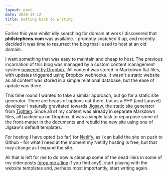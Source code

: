```yaml
---
layout: post
date: 2020-11-12
title: Getting back to writing
---
```

Earlier this year whilst idly searching for domain at work I discovered that **philstephens.com** was available.  I promptly snatched it up, and recently decided it was time to resurrect the blog that I used to host at an old domain.

I want something that was easy to maintain and cheap to host. The previous incarnation of this blog was managed by a custom content management system [powered by Dropbox](/blog/dropbox-as-a-blogging-platform).  All content was stored in Markdown flat files, with updates triggered using Dropbox webhooks.  It wasn't a static website as all content was stored in a simple relational database, but the ease of update was there.

This time round I wanted to take a similar approach, but go for a static site generator.  There are heaps of options out there, but as a PHP (and Laravel) developer I naturally gravitated towards [Jigsaw](https://jigsaw.tighten.co/), the static site generator from [Tighten](https://tighten.co/).  Since all of my content was already in separate Markdown files, all backed up on Dropbox, it was a simple task to repurpose some of the front-matter in the documents and rebuild the new site using one of Jigsaw's default templates.

For hosting I have opted (so far) for [Netlify](https://www.netlify.com/), as I can build the site on push to Github - for what I need at the moment my Netlify hosting is free, but that may change as I expand the site.

All that is left for me to do now is cleanup some of the dead links in some of my older posts ([drop me a line](mailto:phils@hey.com) if you find any!), start playing with the website templates and, perhaps most importantly, start writing again.
